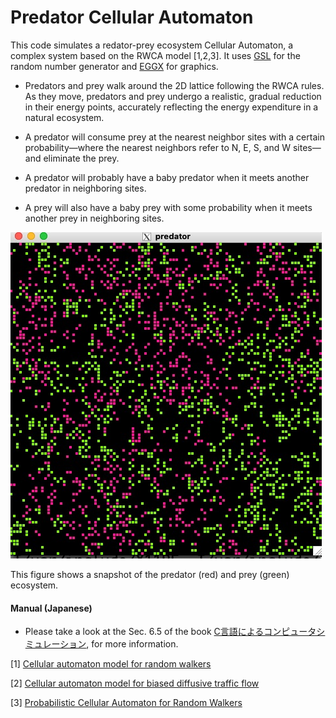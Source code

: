 # Predator Cellular Automaton

This code simulates a redator-prey ecosystem Cellular Automaton, a
complex system based on the RWCA model [1,2,3].  It uses [GSL](https://www.gnu.org/software/gsl/) for the random number generator and [EGGX](https://www.ir.isas.jaxa.jp/~cyamauch/eggx_procall/index.html) for graphics.


- Predators and prey walk around the 2D lattice following the RWCA
  rules.  As they move, predators and prey undergo a realistic,
  gradual reduction in their energy points, accurately reflecting the
  energy expenditure in a natural ecosystem.

- A predator will consume prey at the nearest neighbor sites with a
  certain probability—where the nearest neighbors refer to N, E, S,
  and W sites—and eliminate the prey.

- A predator will probably have a baby predator when it meets another
  predator in neighboring sites.

- A prey will also have a baby prey with some probability when it
  meets another prey in neighboring sites.



![](images/fig1.jpg)

This figure shows a snapshot of the predator (red) and prey (green) ecosystem.

#### Manual (Japanese)
- Please take a look at the Sec. 6.5 of the book
 [C言語によるコンピュータシミュレーション](http://web.cc.iwate-u.ac.jp/~nisidate/main.pdf), for more information.
 

[1] [Cellular automaton model for random walkers](https://journals.aps.org/prl/abstract/10.1103/PhysRevLett.77.1675)

[2] [Cellular automaton model for biased diffusive traffic flow](https://journals.jps.jp/doi/abs/10.1143/JPSJ.65.3415)

[3] [Probabilistic Cellular Automaton for Random Walkers](https://journals.jps.jp/doi/abs/10.1143/JPSJ.69.1352)

